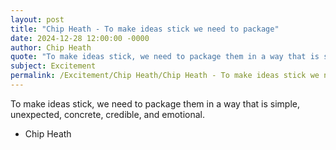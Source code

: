 ```yaml
---
layout: post
title: "Chip Heath - To make ideas stick we need to package"
date: 2024-12-28 12:00:00 -0000
author: Chip Heath
quote: "To make ideas stick, we need to package them in a way that is simple, unexpected, concrete, credible, and emotional."
subject: Excitement
permalink: /Excitement/Chip Heath/Chip Heath - To make ideas stick we need to package
---
```


To make ideas stick, we need to package them in a way that is simple, unexpected, concrete, credible, and emotional.

- Chip Heath
